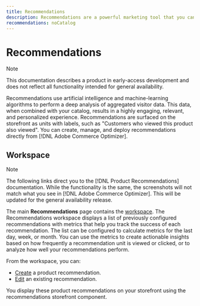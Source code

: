```yaml
---
title: Recommendations
description: Recommendations are a powerful marketing tool that you can use to increase conversions, boost revenue, and stimulate shopper engagement.
recommendations: noCatalog
---
```

# Recommendations

>[!NOTE]
>
>This documentation describes a product in early-access development and does not reflect all functionality intended for general availability.

Recommendations use artificial intelligence and machine-learning algorithms to perform a deep analysis of aggregated visitor data. This data, when combined with your catalog, results in a highly engaging, relevant, and personalized experience. Recommendations are surfaced on the storefront as units with labels, such as "Customers who viewed this product also viewed". You can create, manage, and deploy recommendations directly from [!DNL Adobe Commerce Optimizer].

## Workspace

>[!NOTE]
>
>The following links direct you to the [!DNL Product Recommendations] documentation. While the functionality is the same, the screenshots will not match what you see in [!DNL Adobe Commerce Optimizer]. This will be updated for the general availability release.

The main **Recommendations** page contains the [workspace](../../product-recommendations/workspace.md). The Recommendations workspace displays a list of previously configured recommendations with metrics that help you track the success of each recommendation. The list can be configured to calculate metrics for the last day, week, or month. You can use the metrics to create actionable insights based on how frequently a recommendation unit is viewed or clicked, or to analyze how well your recommendations perform.

From the workspace, you can:

- [Create](../../product-recommendations/create.md) a product recommendation.
- [Edit](../../product-recommendations/edit.md) an existing recommendation.

You display these product recommendations on your storefront using the recommendations storefront component.
